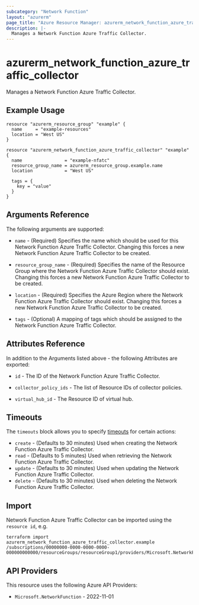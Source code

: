 ```yaml
---
subcategory: "Network Function"
layout: "azurerm"
page_title: "Azure Resource Manager: azurerm_network_function_azure_traffic_collector"
description: |-
  Manages a Network Function Azure Traffic Collector.
---
```


# azurerm_network_function_azure_traffic_collector

Manages a Network Function Azure Traffic Collector.

## Example Usage

```hcl
resource "azurerm_resource_group" "example" {
  name     = "example-resources"
  location = "West US"
}

resource "azurerm_network_function_azure_traffic_collector" "example" {
  name                = "example-nfatc"
  resource_group_name = azurerm_resource_group.example.name
  location            = "West US"

  tags = {
    key = "value"
  }
}
```

## Arguments Reference

The following arguments are supported:

* `name` - (Required) Specifies the name which should be used for this Network Function Azure Traffic Collector. Changing this forces a new Network Function Azure Traffic Collector to be created.

* `resource_group_name` - (Required) Specifies the name of the Resource Group where the Network Function Azure Traffic Collector should exist. Changing this forces a new Network Function Azure Traffic Collector to be created.

* `location` - (Required) Specifies the Azure Region where the Network Function Azure Traffic Collector should exist. Changing this forces a new Network Function Azure Traffic Collector to be created.

* `tags` - (Optional) A mapping of tags which should be assigned to the Network Function Azure Traffic Collector.

## Attributes Reference

In addition to the Arguments listed above - the following Attributes are exported:

* `id` - The ID of the Network Function Azure Traffic Collector.

* `collector_policy_ids` - The list of Resource IDs of collector policies.

* `virtual_hub_id` - The Resource ID of virtual hub.

## Timeouts

The `timeouts` block allows you to specify [timeouts](https://developer.hashicorp.com/terraform/language/resources/configure#define-operation-timeouts) for certain actions:

* `create` - (Defaults to 30 minutes) Used when creating the Network Function Azure Traffic Collector.
* `read` - (Defaults to 5 minutes) Used when retrieving the Network Function Azure Traffic Collector.
* `update` - (Defaults to 30 minutes) Used when updating the Network Function Azure Traffic Collector.
* `delete` - (Defaults to 30 minutes) Used when deleting the Network Function Azure Traffic Collector.

## Import

Network Function Azure Traffic Collector can be imported using the `resource id`, e.g.

```shell
terraform import azurerm_network_function_azure_traffic_collector.example /subscriptions/00000000-0000-0000-0000-000000000000/resourceGroups/resourceGroup1/providers/Microsoft.NetworkFunction/azureTrafficCollectors/azureTrafficCollector1
```

## API Providers
<!-- This section is generated, changes will be overwritten -->
This resource uses the following Azure API Providers:

* `Microsoft.NetworkFunction` - 2022-11-01
